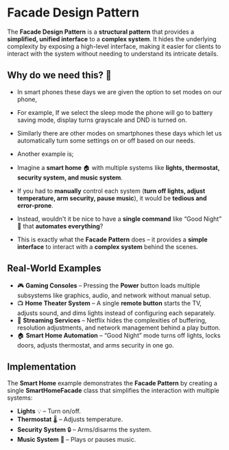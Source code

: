 # Facade Design Pattern

The **Facade Design Pattern** is a **structural pattern** that provides a **simplified, unified interface** to a **complex system**. It hides the underlying complexity by exposing a high-level interface, making it easier for clients to interact with the system without needing to understand its intricate details.

## Why do we need this? 🤔

- In smart phones these days we are given the option to set modes on our phone,
- For example, If we select the sleep mode the phone will go to battery saving mode, display turns grayscale and DND is turned on.
- Similarly there are other modes on smartphones these days which let us automatically turn some settings on or off based on our needs.
- Another example is; 
- Imagine a **smart home** 🏠 with multiple systems like **lights, thermostat, security system, and music system**.  
- If you had to **manually** control each system (**turn off lights, adjust temperature, arm security, pause music**), it would be **tedious and error-prone**.  
- Instead, wouldn't it be nice to have a **single command** like “Good Night” 🌙 that **automates everything**?  

- This is exactly what the **Facade Pattern** does – it provides a **simple interface** to interact with a **complex system** behind the scenes. 

## Real-World Examples  

- 🎮 **Gaming Consoles** – Pressing the **Power** button loads multiple subsystems like graphics, audio, and network without manual setup.  
- 📺 **Home Theater System** – A single **remote button** starts the TV, adjusts sound, and dims lights instead of configuring each separately.  
- 📡 **Streaming Services** – Netflix hides the complexities of buffering, resolution adjustments, and network management behind a play button.  
- 🏠 **Smart Home Automation** – “Good Night” mode turns off lights, locks doors, adjusts thermostat, and arms security in one go.

## Implementation  

The **Smart Home** example demonstrates the **Facade Pattern** by creating a single **SmartHomeFacade** class that simplifies the interaction with multiple systems:  

- **Lights** 💡 – Turn on/off.  
- **Thermostat** 🌡️ – Adjusts temperature.  
- **Security System** 🔒 – Arms/disarms the system.  
- **Music System** 🎵 – Plays or pauses music.  